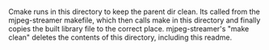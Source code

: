 Cmake runs in this directory to keep the parent dir clean. Its called from the mjpeg-streamer makefile, which then calls make in this directory and finally copies the built library file to the correct place.
mjpeg-streamer's "make clean" deletes the contents of this directory, including this readme.
